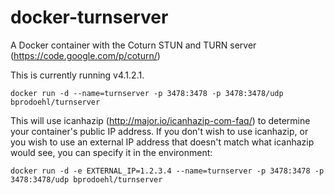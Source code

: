 docker-turnserver
=================

A Docker container with the Coturn STUN and TURN server (https://code.google.com/p/coturn/)

This is currently running v4.1.2.1.

```
docker run -d --name=turnserver -p 3478:3478 -p 3478:3478/udp bprodoehl/turnserver
```

This will use icanhazip (http://major.io/icanhazip-com-faq/) to determine your container's public IP address. If you don't wish to use icanhazip, or you wish to use an external IP address that doesn't match what icanhazip would see, you can specify it in the environment:

```
docker run -d -e EXTERNAL_IP=1.2.3.4 --name=turnserver -p 3478:3478 -p 3478:3478/udp bprodoehl/turnserver
```
